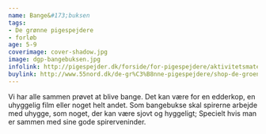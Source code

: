 ```yaml
---
name: Bange&#173;buksen
tags:
- De grønne pigespejdere
- forløb
age: 5-9
coverimage: cover-shadow.jpg
image: dgp-bangebuksen.jpg
infolink: http://pigespejder.dk/forside/for-pigespejdere/aktivitetsmateriale/udfordringsmaerker-for-spirer-groensmutter/den-modige/bangebuksen/
buylink: http://www.55nord.dk/de-gr%C3%B8nne-pigespejdere/shop-de-groenne-pigespejdere/maerker-2/bangebuksen-de-groenne-pigespejdere
---
```

Vi har alle sammen prøvet at blive bange. Det kan være for en edderkop, en
uhyggelig film eller noget helt andet. Som bangebukse skal spirerne arbejde med
uhygge, som noget, der kan være sjovt og hyggeligt; Specielt hvis man er
sammen med sine gode spirerveninder. 